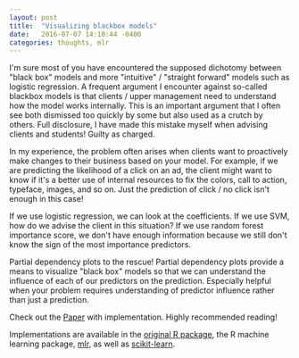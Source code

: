 ```yaml
---
layout: post
title:  "Visualizing blackbox models"
date:   2016-07-07 14:10:44 -0400
categories: thoughts, mlr
---
```

I'm sure most of you have encountered the supposed dichotomy between "black box" models and more "intuitive" / "straight forward" models such as logistic regression. A frequent argument I encounter against so-called blackbox models is that clients / upper management need to understand how the model works internally. This is an important argument that I often see both dismissed too quickly by some but also used as a crutch by others. Full disclosure, I have made this mistake myself when advising clients and students! Guilty as charged.

In my experience, the problem often arises when clients want to proactively make changes to their business based on your model. For example, if we are predicting the likelihood of a click on an ad, the client might want to know if it's a better use of internal resources to fix the colors, call to action, typeface, images, and so on. Just the prediction of click / no click isn't enough in this case!

If we use logistic regression, we can look at the coefficients. If we use SVM, how do we advise the client in this situation? If we use random forest importance score, we don't have enough information because we still don't know the sign of the most importance predictors.

Partial dependency plots to the rescue! Partial dependency plots provide a means to visualize "black box" models so that we can understand the influence of each of our predictors on the prediction. Especially helpful when your problem requires understanding of predictor influence rather than just a prediction.

Check out the [Paper](http://arxiv.org/abs/1309.6392) with implementation. Highly recommended reading!

Implementations are available in the [original R package](https://github.com/kapelner/ICEbox), the R machine learning package, [mlr](http://mlr-org.github.io/mlr-tutorial/devel/html/partial_dependence/index.html), as well as [scikit-learn](http://scikit-learn.org/stable/auto_examples/ensemble/plot_partial_dependence.html). 
